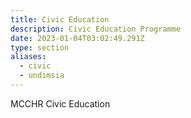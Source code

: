 ```yaml
---
title: Civic Education
description: Civic Education Programme
date: 2023-01-04T03:02:49.291Z
type: section
aliases:
  - civic
  - undimsia
---
```

MCCHR Civic Education